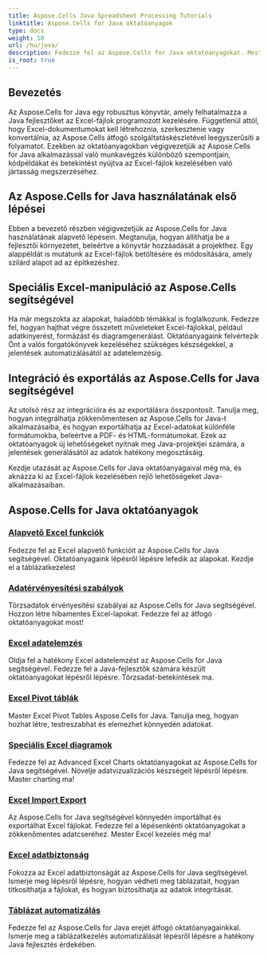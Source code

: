 ```yaml
---
title: Aspose.Cells Java Spreadsheet Processing Tutorials
linktitle: Aspose.Cells for Java oktatóanyagok
type: docs
weight: 10
url: /hu/java/
description: Fedezze fel az Aspose.Cells for Java oktatóanyagokat. Mester Excel fájlkezelés kódpéldákkal. Fejleszd Java-készségeidet még ma!
is_root: true
---
```


## Bevezetés

Az Aspose.Cells for Java egy robusztus könyvtár, amely felhatalmazza a Java fejlesztőket az Excel-fájlok programozott kezelésére. Függetlenül attól, hogy Excel-dokumentumokat kell létrehoznia, szerkesztenie vagy konvertálnia, az Aspose.Cells átfogó szolgáltatáskészletével leegyszerűsíti a folyamatot. Ezekben az oktatóanyagokban végigvezetjük az Aspose.Cells for Java alkalmazással való munkavégzés különböző szempontjain, kódpéldákat és betekintést nyújtva az Excel-fájlok kezelésében való jártasság megszerzéséhez.

## Az Aspose.Cells for Java használatának első lépései

Ebben a bevezető részben végigvezetjük az Aspose.Cells for Java használatának alapvető lépésein. Megtanulja, hogyan állíthatja be a fejlesztői környezetet, beleértve a könyvtár hozzáadását a projekthez. Egy alappéldát is mutatunk az Excel-fájlok betöltésére és módosítására, amely szilárd alapot ad az építkezéshez.

## Speciális Excel-manipuláció az Aspose.Cells segítségével

Ha már megszokta az alapokat, haladóbb témákkal is foglalkozunk. Fedezze fel, hogyan hajthat végre összetett műveleteket Excel-fájlokkal, például adatkinyerést, formázást és diagramgenerálást. Oktatóanyagaink felvértezik Önt a valós forgatókönyvek kezeléséhez szükséges készségekkel, a jelentések automatizálásától az adatelemzésig.

## Integráció és exportálás az Aspose.Cells for Java segítségével

Az utolsó rész az integrációra és az exportálásra összpontosít. Tanulja meg, hogyan integrálhatja zökkenőmentesen az Aspose.Cells for Java-t alkalmazásaiba, és hogyan exportálhatja az Excel-adatokat különféle formátumokba, beleértve a PDF- és HTML-formátumokat. Ezek az oktatóanyagok új lehetőségeket nyitnak meg Java-projektjei számára, a jelentések generálásától az adatok hatékony megosztásáig.

Kezdje utazását az Aspose.Cells for Java oktatóanyagaival még ma, és aknázza ki az Excel-fájlok kezelésében rejlő lehetőségeket Java-alkalmazásaiban.

## Aspose.Cells for Java oktatóanyagok

### [Alapvető Excel funkciók](./basic-excel-functions/)
Fedezze fel az Excel alapvető funkcióit az Aspose.Cells for Java segítségével. Oktatóanyagaink lépésről lépésre lefedik az alapokat. Kezdje el a táblázatkezelést
### [Adatérvényesítési szabályok](./data-validation-rules/)
Törzsadatok érvényesítési szabályai az Aspose.Cells for Java segítségével. Hozzon létre hibamentes Excel-lapokat. Fedezze fel az átfogó oktatóanyagokat most!
### [Excel adatelemzés](./excel-data-analysis/)
Oldja fel a hatékony Excel adatelemzést az Aspose.Cells for Java segítségével. Fedezze fel a Java-fejlesztők számára készült oktatóanyagokat lépésről lépésre. Törzsadat-betekintések ma. 
### [Excel Pivot táblák](./excel-pivot-tables/)
Master Excel Pivot Tables Aspose.Cells for Java. Tanulja meg, hogyan hozhat létre, testreszabhat és elemezhet könnyedén adatokat.
### [Speciális Excel diagramok](./advanced-excel-charts/)
Fedezze fel az Advanced Excel Charts oktatóanyagokat az Aspose.Cells for Java segítségével. Növelje adatvizualizációs készségeit lépésről lépésre. Master charting ma!
### [Excel Import Export](./excel-import-export/)
Az Aspose.Cells for Java segítségével könnyedén importálhat és exportálhat Excel fájlokat. Fedezze fel a lépésenkénti oktatóanyagokat a zökkenőmentes adatcseréhez. Mester Excel kezelés még ma!
### [Excel adatbiztonság](./excel-data-security/)
Fokozza az Excel adatbiztonságát az Aspose.Cells for Java segítségével. Ismerje meg lépésről lépésre, hogyan védheti meg táblázatait, hogyan titkosíthatja a fájlokat, és hogyan biztosíthatja az adatok integritását.
### [Táblázat automatizálás](./spreadsheet-automation/)
Fedezze fel az Aspose.Cells for Java erejét átfogó oktatóanyagainkkal. Ismerje meg a táblázatkezelés automatizálását lépésről lépésre a hatékony Java fejlesztés érdekében.